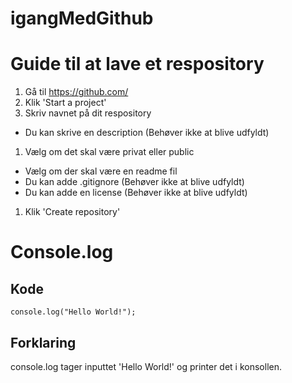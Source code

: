 # igangMedGithub

# **Guide til at lave et respository** #
1. Gå til https://github.com/
1. Klik 'Start a project'
1. Skriv navnet på dit respository
* Du kan skrive en description (Behøver ikke at blive udfyldt)
1. Vælg om det skal være privat eller public
* Vælg om der skal være en readme fil
* Du kan adde .gitignore (Behøver ikke at blive udfyldt)
* Du kan adde en license (Behøver ikke at blive udfyldt)
1. Klik 'Create repository'

# **Console.log** #
## **Kode** ##

```
console.log("Hello World!");
```

## **Forklaring** ##

console.log tager inputtet 'Hello World!' og printer det i konsollen.